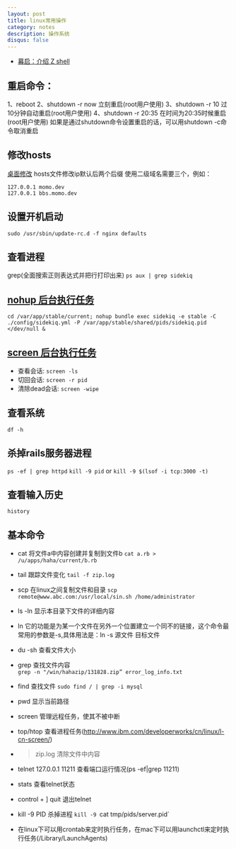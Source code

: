 ```yaml
---
layout: post
title: linux常用操作
category: notes
description: 操作系统
disqus: false
---
```


* [幕启：介绍 Z shell](http://www.ibm.com/developerworks/cn/linux/shell/z/index.html)

## 重启命令：
1、reboot
2、shutdown -r now 立刻重启(root用户使用)
3、shutdown -r 10 过10分钟自动重启(root用户使用) 
4、shutdown -r 20:35 在时间为20:35时候重启(root用户使用)
如果是通过shutdown命令设置重启的话，可以用shutdown -c命令取消重启


## 修改hosts
[桌面修改](http://www.ouyo.info/show.php?pid=1115)
hosts文件修改ip默认后两个后缀
使用二级域名需要三个，例如：

```
127.0.0.1 momo.dev
127.0.0.1 bbs.momo.dev
```

## 设置开机启动

`sudo /usr/sbin/update-rc.d -f nginx defaults`

## 查看进程

grep(全面搜索正则表达式并把行打印出来)
`ps aux | grep sidekiq`

## [nohup 后台执行任务](https://www.ibm.com/developerworks/cn/linux/l-cn-nohup/)

```
cd /var/app/stable/current; nohup bundle exec sidekiq -e stable -C ./config/sidekiq.yml -P /var/app/stable/shared/pids/sidekiq.pid </dev/null &   
```    

## [screen 后台执行任务](http://www.ibm.com/developerworks/cn/linux/l-cn-screen/)

* 查看会话: `screen -ls`
* 切回会话: `screen -r pid`
* 清除dead会话: `screen -wipe`

## 查看系统

`df -h`

## 杀掉rails服务器进程

`ps -ef | grep httpd`
`kill -9 pid`
or
`kill -9 $(lsof -i tcp:3000 -t)`

## 查看输入历史

`history`

## 基本命令

* cat 将文件a中内容创建并复制到文件b
`cat a.rb > /u/apps/haha/current/b.rb`

* tail 跟踪文件变化
`tail -f zip.log`

* scp 在linux之间复制文件和目录
`scp remote@www.abc.com:/usr/local/sin.sh /home/administrator`

* ls -ln 显示本目录下文件的详细内容

* ln 它的功能是为某一个文件在另外一个位置建立一个同不的链接，这个命令最常用的参数是-s,具体用法是：ln -s 源文件 目标文件

* du -sh 查看文件大小

* grep 查找文件内容  
`grep -n "/win/hahazip/131828.zip” error_log_info.txt`

* find 查找文件
`sudo find / | grep -i mysql`

* pwd 显示当前路径

* screen 管理远程任务，使其不被中断

* top/htop 查看进程任务(http://www.ibm.com/developerworks/cn/linux/l-cn-screen/)

* >zip.log  清除文件中内容

* telnet 127.0.0.1 11211 查看端口运行情况(ps -ef|grep 11211)

* stats 查看telnet状态

* control + ] quit 退出telnet

* kill -9 PID  杀掉进程
`kill -9 `cat tmp/pids/server.pid`


* 在linux下可以用crontab来定时执行任务，在mac下可以用launchctl来定时执行任务(/Library/LaunchAgents) 